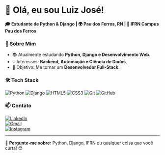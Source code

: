 # 👋 Olá, eu sou Luiz José! 

**🎓 Estudante de Python & Django | 🌍 Pau dos Ferros, RN | 🏫 IFRN Campus Pau dos Ferros**  

### 🚀 Sobre Mim  
- 📚 Atualmente estudando **Python, Django e Desenvolvimento Web**.  
- 💡 Interesses: **Backend, Automação e Ciência de Dados**.  
- 🎯 Objetivo: Me tornar um **Desenvolvedor Full-Stack**.  

### 🛠 Tech Stack  
![Python](https://img.shields.io/badge/-Python-3776AB?logo=python&logoColor=white)
![Django](<img src="./icons/Django.svg" width="48">)
![HTML5](https://img.shields.io/badge/-HTML5-E34F26?logo=html5&logoColor=white)
![CSS3](https://img.shields.io/badge/-CSS3-1572B6?logo=css3&logoColor=white)
![Git](https://img.shields.io/badge/-Git-F05032?logo=git&logoColor=white)
![GitHub](https://img.shields.io/badge/-GitHub-181717?logo=github)

### 📫 Contato  
[![LinkedIn](https://img.shields.io/badge/-LinkedIn-0077B5?logo=linkedin)](https://linkedin.com/in/luiz-andrade-90a92a227)  
[![Gmail](https://img.shields.io/badge/-Gmail-D14836?logo=gmail&logoColor=white)](lu1zx.dev@gmail.com)  
[![Instagram](https://img.shields.io/badge/-Instagram-E4405F?logo=instagram&logoColor=white)](https://instagram.com/lu1z_nt) 

---

💬 **Pergunte-me sobre:** Python, Django, IFRN ou qualquer coisa que você curta! 😊  
